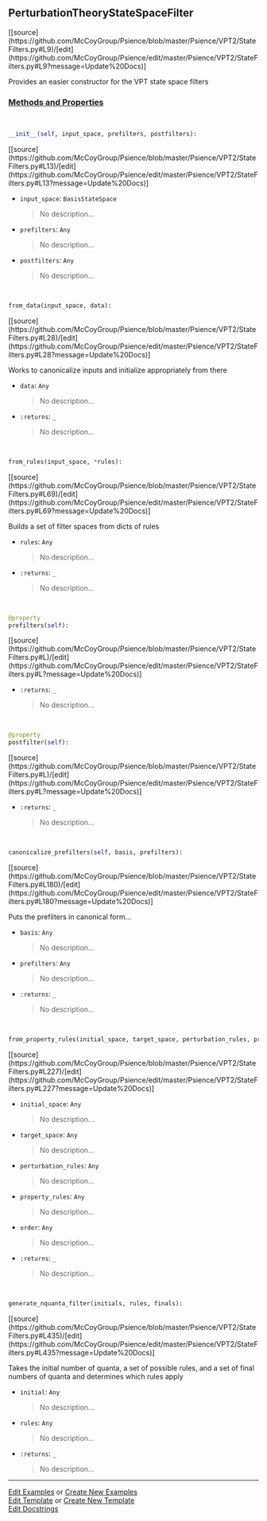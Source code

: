 ## <a id="Psience.VPT2.StateFilters.PerturbationTheoryStateSpaceFilter">PerturbationTheoryStateSpaceFilter</a> 
<div class="docs-source-link" markdown="1">
[[source](https://github.com/McCoyGroup/Psience/blob/master/Psience/VPT2/StateFilters.py#L9)/[edit](https://github.com/McCoyGroup/Psience/edit/master/Psience/VPT2/StateFilters.py#L9?message=Update%20Docs)]
</div>

Provides an easier constructor for the VPT state space filters

<div class="collapsible-section">
 <div class="collapsible-section collapsible-section-header" markdown="1">
 
### <a class="collapse-link" data-toggle="collapse" href="#methods">Methods and Properties</a> <a class="float-right" data-toggle="collapse" href="#methods"><i class="fa fa-chevron-down"></i></a>

 </div>
 <div class="collapsible-section collapsible-section-body collapse" id="methods" markdown="1">

<a id="Psience.VPT2.StateFilters.PerturbationTheoryStateSpaceFilter.__init__" class="docs-object-method">&nbsp;</a> 
```python
__init__(self, input_space, prefilters, postfilters): 
```
<div class="docs-source-link" markdown="1">
[[source](https://github.com/McCoyGroup/Psience/blob/master/Psience/VPT2/StateFilters.py#L13)/[edit](https://github.com/McCoyGroup/Psience/edit/master/Psience/VPT2/StateFilters.py#L13?message=Update%20Docs)]
</div>


- `input_space`: `BasisStateSpace`
    >No description...
- `prefilters`: `Any`
    >No description...
- `postfilters`: `Any`
    >No description...

<a id="Psience.VPT2.StateFilters.PerturbationTheoryStateSpaceFilter.from_data" class="docs-object-method">&nbsp;</a> 
```python
from_data(input_space, data): 
```
<div class="docs-source-link" markdown="1">
[[source](https://github.com/McCoyGroup/Psience/blob/master/Psience/VPT2/StateFilters.py#L28)/[edit](https://github.com/McCoyGroup/Psience/edit/master/Psience/VPT2/StateFilters.py#L28?message=Update%20Docs)]
</div>

Works to canonicalize inputs and initialize appropriately from there
- `data`: `Any`
    >No description...
- `:returns`: `_`
    >No description...

<a id="Psience.VPT2.StateFilters.PerturbationTheoryStateSpaceFilter.from_rules" class="docs-object-method">&nbsp;</a> 
```python
from_rules(input_space, *rules): 
```
<div class="docs-source-link" markdown="1">
[[source](https://github.com/McCoyGroup/Psience/blob/master/Psience/VPT2/StateFilters.py#L69)/[edit](https://github.com/McCoyGroup/Psience/edit/master/Psience/VPT2/StateFilters.py#L69?message=Update%20Docs)]
</div>

Builds a set of filter spaces from dicts of rules
- `rules`: `Any`
    >No description...
- `:returns`: `_`
    >No description...

<a id="Psience.VPT2.StateFilters.PerturbationTheoryStateSpaceFilter.prefilters" class="docs-object-method">&nbsp;</a> 
```python
@property
prefilters(self): 
```
<div class="docs-source-link" markdown="1">
[[source](https://github.com/McCoyGroup/Psience/blob/master/Psience/VPT2/StateFilters.py#L)/[edit](https://github.com/McCoyGroup/Psience/edit/master/Psience/VPT2/StateFilters.py#L?message=Update%20Docs)]
</div>


- `:returns`: `_`
    >No description...

<a id="Psience.VPT2.StateFilters.PerturbationTheoryStateSpaceFilter.postfilter" class="docs-object-method">&nbsp;</a> 
```python
@property
postfilter(self): 
```
<div class="docs-source-link" markdown="1">
[[source](https://github.com/McCoyGroup/Psience/blob/master/Psience/VPT2/StateFilters.py#L)/[edit](https://github.com/McCoyGroup/Psience/edit/master/Psience/VPT2/StateFilters.py#L?message=Update%20Docs)]
</div>


- `:returns`: `_`
    >No description...

<a id="Psience.VPT2.StateFilters.PerturbationTheoryStateSpaceFilter.canonicalize_prefilters" class="docs-object-method">&nbsp;</a> 
```python
canonicalize_prefilters(self, basis, prefilters): 
```
<div class="docs-source-link" markdown="1">
[[source](https://github.com/McCoyGroup/Psience/blob/master/Psience/VPT2/StateFilters.py#L180)/[edit](https://github.com/McCoyGroup/Psience/edit/master/Psience/VPT2/StateFilters.py#L180?message=Update%20Docs)]
</div>

Puts the prefilters in canonical form...
- `basis`: `Any`
    >No description...
- `prefilters`: `Any`
    >No description...
- `:returns`: `_`
    >No description...

<a id="Psience.VPT2.StateFilters.PerturbationTheoryStateSpaceFilter.from_property_rules" class="docs-object-method">&nbsp;</a> 
```python
from_property_rules(initial_space, target_space, perturbation_rules, property_rules, order=2): 
```
<div class="docs-source-link" markdown="1">
[[source](https://github.com/McCoyGroup/Psience/blob/master/Psience/VPT2/StateFilters.py#L227)/[edit](https://github.com/McCoyGroup/Psience/edit/master/Psience/VPT2/StateFilters.py#L227?message=Update%20Docs)]
</div>


- `initial_space`: `Any`
    >No description...
- `target_space`: `Any`
    >No description...
- `perturbation_rules`: `Any`
    >No description...
- `property_rules`: `Any`
    >No description...
- `order`: `Any`
    >No description...
- `:returns`: `_`
    >No description...

<a id="Psience.VPT2.StateFilters.PerturbationTheoryStateSpaceFilter.generate_nquanta_filter" class="docs-object-method">&nbsp;</a> 
```python
generate_nquanta_filter(initials, rules, finals): 
```
<div class="docs-source-link" markdown="1">
[[source](https://github.com/McCoyGroup/Psience/blob/master/Psience/VPT2/StateFilters.py#L435)/[edit](https://github.com/McCoyGroup/Psience/edit/master/Psience/VPT2/StateFilters.py#L435?message=Update%20Docs)]
</div>

Takes the initial number of quanta, a set of possible rules, and
        a set of final numbers of quanta and determines which rules apply
- `initial`: `Any`
    >No description...
- `rules`: `Any`
    >No description...
- `:returns`: `_`
    >No description...

 </div>
</div>




___

[Edit Examples](https://github.com/McCoyGroup/Psience/edit/gh-pages/ci/examples/Psience/VPT2/StateFilters/PerturbationTheoryStateSpaceFilter.md) or 
[Create New Examples](https://github.com/McCoyGroup/Psience/new/gh-pages/?filename=ci/examples/Psience/VPT2/StateFilters/PerturbationTheoryStateSpaceFilter.md) <br/>
[Edit Template](https://github.com/McCoyGroup/Psience/edit/gh-pages/ci/docs/Psience/VPT2/StateFilters/PerturbationTheoryStateSpaceFilter.md) or 
[Create New Template](https://github.com/McCoyGroup/Psience/new/gh-pages/?filename=ci/docs/templates/Psience/VPT2/StateFilters/PerturbationTheoryStateSpaceFilter.md) <br/>
[Edit Docstrings](https://github.com/McCoyGroup/Psience/edit/master/Psience/VPT2/StateFilters.py#L9?message=Update%20Docs)